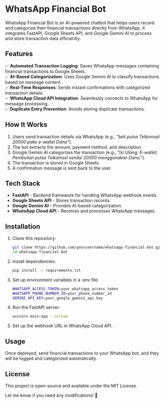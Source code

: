 # WhatsApp Financial Bot

WhatsApp Financial Bot is an AI-powered chatbot that helps users record and categorize their financial transactions directly from WhatsApp. It integrates FastAPI, Google Sheets API, and Google Gemini AI to process and store transaction data efficiently.

## Features

✅ **Automated Transaction Logging**: Saves WhatsApp messages containing financial transactions to Google Sheets.  
✅ **AI-Based Categorization**: Uses Google Gemini AI to classify transactions based on message content.  
✅ **Real-Time Responses**: Sends instant confirmations with categorized transaction details.  
✅ **WhatsApp Cloud API Integration**: Seamlessly connects to WhatsApp for message processing.  
✅ **Duplicate Entry Prevention**: Avoids storing duplicate transactions.

## How It Works

1. Users send transaction details via WhatsApp (e.g., _"beli pulsa Telkomsel 20000 pake e-wallet Dana"_).
2. The bot extracts the amount, payment method, and description.
3. Google Gemini AI categorizes the transaction (e.g., _"Isi Ulang; E-wallet; Pembelian pulsa Telkomsel senilai 20000 menggunakan Dana."_).
4. The transaction is stored in Google Sheets.
5. A confirmation message is sent back to the user.

## Tech Stack

- **FastAPI** - Backend framework for handling WhatsApp webhook events.
- **Google Sheets API** - Stores transaction records.
- **Google Gemini AI** - Provides AI-based categorization.
- **WhatsApp Cloud API** - Receives and processes WhatsApp messages.

## Installation

1.  Clone this repository:

    ```bash
    git clone https://github.com/yourusername/whatsapp-financial-bot.git
    cd whatsapp-financial-bot
    ```

2.  Install dependencies:

    ```bash
    pip install -r requirements.txt
    ```

3.  Set up environment variables in a .env file:

    ```bash
    WHATSAPP_ACCESS_TOKEN=your_whatsapp_access_token
    WHATSAPP_PHONE_NUMBER_ID=your_phone_number_id
    GEMINI_API_KEY=your_google_gemini_api_key
    ```

4.  Run the FastAPI server:

    ```bash
    uvicorn main:app --reload
    ```

5.  Set up the webhook URL in WhatsApp Cloud API.

## Usage

Once deployed, send financial transactions to your WhatsApp bot, and they will be logged and categorized automatically.

## License

This project is open-source and available under the MIT License.

Let me know if you need any modifications! 🚀
